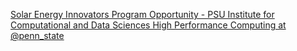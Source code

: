 [Solar Energy Innovators Program Opportunity - PSU Institute for Computational and Data Sciences   High Performance Computing at @penn_state](https://qi.tc/qi/116467)